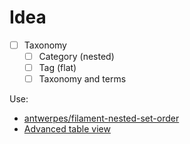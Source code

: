 # Idea

-   [ ] Taxonomy
    -   [ ] Category (nested)
    -   [ ] Tag (flat)
    -   [ ] Taxonomy and terms

Use:

-   [antwerpes/filament-nested-set-order](https://github.com/antwerpes/filament-nested-set-order)
-   [Advanced table view](https://www.tailwindtap.com/components/table/nested-table)
